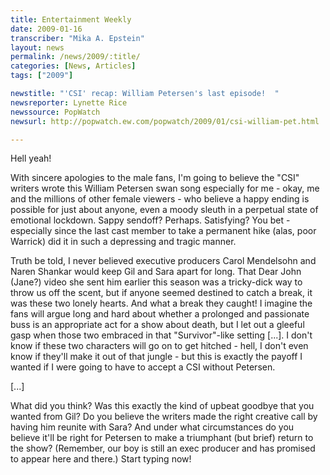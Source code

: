 ```yaml
---
title: Entertainment Weekly
date: 2009-01-16
transcriber: "Mika A. Epstein"
layout: news
permalink: /news/2009/:title/
categories: [News, Articles]
tags: ["2009"]

newstitle: "'CSI' recap: William Petersen's last episode!  "
newsreporter: Lynette Rice
newssource: PopWatch
newsurl: http://popwatch.ew.com/popwatch/2009/01/csi-william-pet.html

---
```


Hell yeah!

With sincere apologies to the male fans, I'm going to believe the "CSI" writers wrote this William Petersen swan song especially for me - okay, me and the millions of other female viewers - who believe a happy ending is possible for just about anyone, even a moody sleuth in a perpetual state of emotional lockdown. Sappy sendoff? Perhaps. Satisfying? You bet - especially since the last cast member to take a permanent hike (alas, poor Warrick) did it in such a depressing and tragic manner.

Truth be told, I never believed executive producers Carol Mendelsohn and Naren Shankar would keep Gil and Sara apart for long. That Dear John (Jane?) video she sent him earlier this season was a tricky-dick way to throw us off the scent, but if anyone seemed destined to catch a break, it was these two lonely hearts. And what a break they caught! I imagine the fans will argue long and hard about whether a prolonged and passionate buss is an appropriate act for a show about death, but I let out a gleeful gasp when those two embraced in that "Survivor"-like setting [...]. I don't know if these two characters will go on to get hitched - hell, I don't even know if they'll make it out of that jungle - but this is exactly the payoff I wanted if I were going to have to accept a CSI without Petersen.

[...]

What did you think? Was this exactly the kind of upbeat goodbye that you wanted from Gil? Do you believe the writers made the right creative call by having him reunite with Sara? And under what circumstances do you believe it'll be right for Petersen to make a triumphant (but brief) return to the show? (Remember, our boy is still an exec producer and has promised to appear here and there.) Start typing now!
